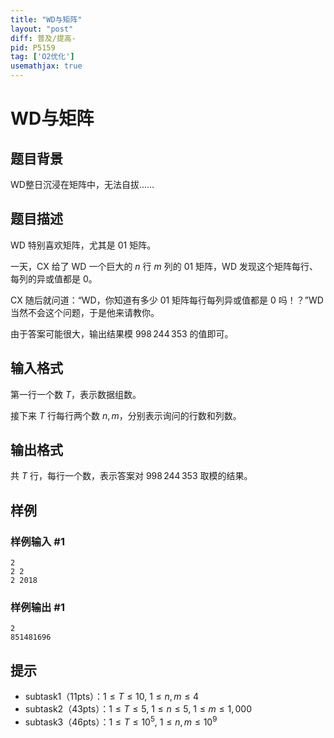 ```yaml
---
title: "WD与矩阵"
layout: "post"
diff: 普及/提高-
pid: P5159
tag: ['O2优化']
usemathjax: true
---
```


# WD与矩阵
## 题目背景

WD整日沉浸在矩阵中，无法自拔……
## 题目描述

WD 特别喜欢矩阵，尤其是 01 矩阵。

一天，CX 给了 WD 一个巨大的 $n$ 行 $m$ 列的 01 矩阵，WD 发现这个矩阵每行、每列的异或值都是 0。

CX 随后就问道：“WD，你知道有多少 01 矩阵每行每列异或值都是 0 吗！？”WD 当然不会这个问题，于是他来请教你。

由于答案可能很大，输出结果模 $998\,244\,353$ 的值即可。
## 输入格式

第一行一个数 $T$，表示数据组数。

接下来 $T$ 行每行两个数 $n,m$，分别表示询问的行数和列数。
## 输出格式

共 $T$ 行，每行一个数，表示答案对 $998\,244\,353$ 取模的结果。
## 样例

### 样例输入 #1
```
2
2 2
2 2018
```
### 样例输出 #1
```
2
851481696
```
## 提示

- subtask1（11pts）：$1\le T\le 10,~1\le n,m\le 4$
- subtask2（43pts）：$1\le T\le 5,~1\le n\le 5,~1\le m\le 1,000$
- subtask3（46pts）：$1\le T\le 10^5,~1\le n,m\le 10^9$
